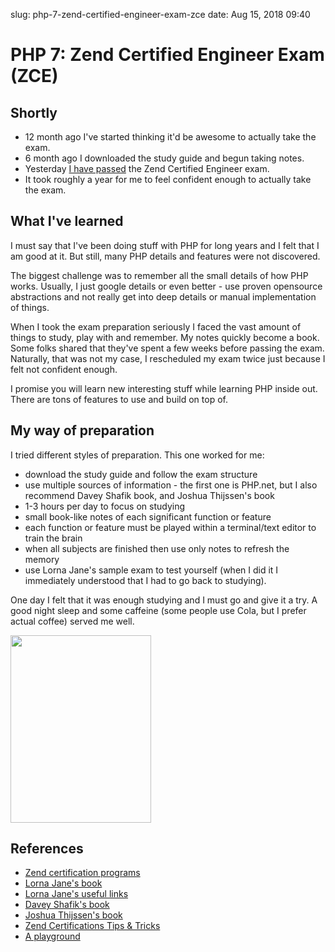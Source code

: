 slug: php-7-zend-certified-engineer-exam-zce
date: Aug 15, 2018 09:40
# PHP 7: Zend Certified Engineer Exam (ZCE)
## Shortly
- 12 month ago I've started thinking  it'd be awesome to actually take the exam.
- 6 month ago I downloaded the study guide and begun taking notes.
- Yesterday [I have passed](http://www.zend.com/en/yellow-pages/ZEND031138) the Zend Certified Engineer exam.
- It took roughly a year for me to feel confident enough to actually take the exam.

## What I've learned
I must say that I've been doing stuff with PHP for long years and I felt that I am good at it. But still, many PHP details and features were not discovered.

The biggest challenge was to remember all the small details of how PHP works. Usually, I just google details or even better - use proven opensource abstractions and not really get into deep details or manual implementation of things.

When I took the exam preparation seriously I faced the vast amount of things to study, play with and remember. My notes quickly become a book. Some folks shared that they've spent a few weeks before passing the exam. Naturally, that was not my case, I rescheduled my exam twice just because I felt not confident enough.

I promise you will learn new interesting stuff while learning PHP inside out. There are tons of features to use and build on top of.

## My way of preparation
I tried different styles of preparation. This one worked for me:
- download the study guide and follow the exam structure
- use multiple sources of information - the first one is PHP.net, but I also recommend Davey Shafik book, and Joshua Thijssen's book
- 1-3 hours per day to focus on studying
- small book-like notes of each significant function or feature
- each function or feature must be played within a terminal/text editor to train the brain
- when all subjects are finished then use only notes to refresh the memory
- use Lorna Jane's sample exam to test yourself (when I did it I immediately understood that I had to go back to studying).

One day I felt that it was enough studying and I must go and give it a try.
A good night sleep and some caffeine (some people use Cola, but I prefer actual coffee) served me well.

<a href="https://lessthan12ms.com/wp-content/uploads/2018/08/zend-04.jpg"><img title="Exam Subjects" src="https://lessthan12ms.com/wp-content/uploads/2018/08/zend-04-225x300.jpg" alt="" width="225" height="300" class="aligncenter size-medium wp-image-875" /></a>

## References
- [Zend certification programs](http://www.zend.com/en/services/certification)
- [Lorna Jane's book](https://leanpub.com/zce)
- [Lorna Jane's useful links](https://lornajane.net/zce-links-collection)
- [Davey Shafik's book](https://www.daveyshafik.com/archives/book/zend-php-certification-study-guide)
- [Joshua Thijssen's book](https://www.phparch.com/books/mastering-the-spl-library/)
- [Zend Certifications Tips & Tricks](https://7php.com/zend-certification-advice-michelangelo-van-dam/)
- [A playground](http://3v4l.org)

